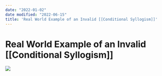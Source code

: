 ```yaml
---
date: "2022-01-02"
date modified: "2022-06-15"
title: 'Real World Example of an Invalid [[Conditional Syllogism]]'
---
```


# Real World Example of an Invalid [[Conditional Syllogism]]
![](https://i.imgur.com/XTLkN3S.png)
